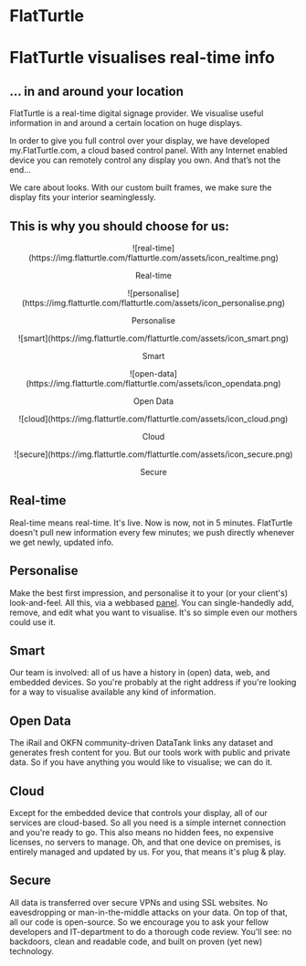 FlatTurtle
==========

# FlatTurtle visualises real-time info
## ... in and around your location

FlatTurtle is a real-time digital signage provider. 
We visualise useful information in and around a certain location on huge displays.

In order to give you full control over your display, we have developed my.FlatTurtle.com, a cloud based control panel. With any Internet enabled device you can remotely control any display you own. And that’s not the end...

We care about looks. With our custom built frames, we make sure the display fits your interior seaminglessly.

## This is why you should choose for us: 

<div class="row"><div class="col-md-2">

<center>![real-time](https://img.flatturtle.com/flatturtle.com/assets/icon_realtime.png)

Real-time</center>

</div><div class="col-md-2">

<center>![personalise](https://img.flatturtle.com/flatturtle.com/assets/icon_personalise.png)

Personalise</center>

</div><div class="col-md-2">

<center>![smart](https://img.flatturtle.com/flatturtle.com/assets/icon_smart.png)

Smart</center>

</div><div class="col-md-2">

<center>![open-data](https://img.flatturtle.com/flatturtle.com/assets/icon_opendata.png)

Open Data</center>

</div><div class="col-md-2">

<center>![cloud](https://img.flatturtle.com/flatturtle.com/assets/icon_cloud.png)

Cloud</center>

</div><div class="col-md-2">

<center>![secure](https://img.flatturtle.com/flatturtle.com/assets/icon_secure.png)

Secure</center>

</div></div>

## Real-time

Real-time means real-time. It's live. Now is now, not in 5 minutes. 
FlatTurtle doesn't pull new information every few minutes; we push directly whenever we get newly, updated info. 

## Personalise

Make the best first impression, and personalise it to your (or your client's) look-and-feel. All this, via a webbased [panel](https://my.flatturtle.com/). 
You can single-handedly add, remove, and edit what you want to visualise. It's so simple even our mothers could use it. 

## Smart

Our team is involved: all of us have a history in (open) data, web, and embedded devices. So you're probably at the right address if you're looking for a way to visualise available any kind of information.

## Open Data

The iRail and OKFN community-driven DataTank links any dataset and generates fresh content for you. But our tools work with public and private data. So if you have anything you would like to visualise; we can do it. 

## Cloud

Except for the embedded device that controls your display, all of our services are cloud-based. So all you need is a simple internet connection and you're ready to go. This also means no hidden fees, no expensive licenses, no servers to manage. 
Oh, and that one device on premises, is entirely managed and updated by us. For you, that means it's plug & play. 

## Secure

All data is transferred over secure VPNs and using SSL websites. No eavesdropping or man-in-the-middle attacks on your data. On top of that, all our code is open-source. So we encourage you to ask your fellow developers and IT-department to do a thorough code review. You'll see: no backdoors, clean and readable code, and built on proven (yet new) technology. 